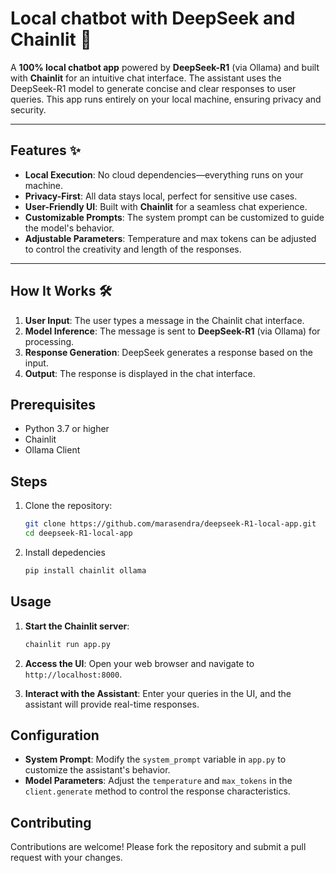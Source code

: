 # Local chatbot with DeepSeek and Chainlit 🚀

A **100% local chatbot app** powered by **DeepSeek-R1** (via Ollama) and built with **Chainlit** for an intuitive chat interface.  The assistant uses the DeepSeek-R1 model to generate concise and clear responses to user queries. This app runs entirely on your local machine, ensuring privacy and security.

---

## Features ✨
- **Local Execution**: No cloud dependencies—everything runs on your machine.
- **Privacy-First**: All data stays local, perfect for sensitive use cases.
- **User-Friendly UI**: Built with **Chainlit** for a seamless chat experience.
- **Customizable Prompts**: The system prompt can be customized to guide the model's behavior.
- **Adjustable Parameters**: Temperature and max tokens can be adjusted to control the creativity and length of the responses.

---

## How It Works 🛠️
1. **User Input**: The user types a message in the Chainlit chat interface.
2. **Model Inference**: The message is sent to **DeepSeek-R1** (via Ollama) for processing.
3. **Response Generation**: DeepSeek generates a response based on the input.
4. **Output**: The response is displayed in the chat interface.

## Prerequisites

- Python 3.7 or higher
- Chainlit
- Ollama Client

## Steps
1. Clone the repository:
   ```bash
   git clone https://github.com/marasendra/deepseek-R1-local-app.git
   cd deepseek-R1-local-app
   
2. Install depedencies
   ```bash
   pip install chainlit ollama

## Usage

1. **Start the Chainlit server**:
    ```bash
    chainlit run app.py
    ```

2. **Access the UI**:
    Open your web browser and navigate to `http://localhost:8000`.

3. **Interact with the Assistant**:
    Enter your queries in the UI, and the assistant will provide real-time responses.

## Configuration

- **System Prompt**: Modify the `system_prompt` variable in `app.py` to customize the assistant's behavior.
- **Model Parameters**: Adjust the `temperature` and `max_tokens` in the `client.generate` method to control the response characteristics.

## Contributing

Contributions are welcome! Please fork the repository and submit a pull request with your changes.

